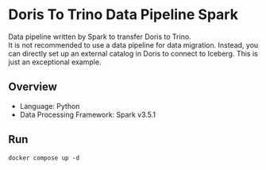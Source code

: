 # Doris To Trino Data Pipeline Spark

Data pipeline written by Spark to transfer Doris to Trino.  
It is not recommended to use a data pipeline for data migration. Instead, you can directly set up an external catalog in Doris to connect to Iceberg. This is just an exceptional example.

## Overview

- Language: Python
- Data Processing Framework: Spark v3.5.1


## Run

```
docker compose up -d
```

